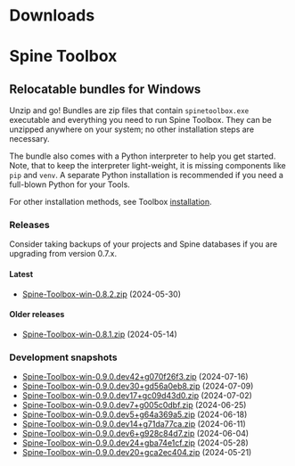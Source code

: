
Downloads
=========

# Spine Toolbox

## Relocatable bundles for Windows

Unzip and go! Bundles are zip files that contain ``spinetoolbox.exe`` executable
and everything you need to run Spine Toolbox.
They can be unzipped anywhere on your system; no other installation steps are necessary.

The bundle also comes with a Python interpreter to help you get started.
Note, that to keep the interpreter light-weight, it is missing components like ``pip`` and ``venv``.
A separate Python installation is recommended if you need a full-blown Python for your Tools.

For other installation methods,
see Toolbox [installation](https://github.com/spine-tools/Spine-Toolbox?tab=readme-ov-file#installation).

### Releases

Consider taking backups of your projects and Spine databases if you are upgrading from version 0.7.x.

#### Latest

- [Spine-Toolbox-win-0.8.2.zip](https://github.com/spine-tools/Spine-Toolbox/releases/download/0.8.2/Spine-Toolbox-win-0.8.2.zip) (2024-05-30)

#### Older releases

- [Spine-Toolbox-win-0.8.1.zip](https://github.com/spine-tools/Spine-Toolbox/releases/download/0.8.1/Spine-Toolbox-win-0.8.1.zip) (2024-05-14)

### Development snapshots

- [Spine-Toolbox-win-0.9.0.dev42+g070f26f3.zip](https://github.com/spine-tools/Spine-Toolbox/actions/runs/9954274567/artifacts/1705584181) (2024-07-16)
- [Spine-Toolbox-win-0.9.0.dev30+gd56a0eb8.zip](https://github.com/spine-tools/Spine-Toolbox/actions/runs/9854481839/artifacts/1681401601) (2024-07-09)
- [Spine-Toolbox-win-0.9.0.dev17+gc09d43d0.zip](https://github.com/spine-tools/Spine-Toolbox/actions/runs/9758430884/artifacts/1658917143) (2024-07-02)
- [Spine-Toolbox-win-0.9.0.dev7+g005c0dbf.zip](https://github.com/spine-tools/Spine-Toolbox/actions/runs/9659927413/artifacts/1635312887) (2024-06-25)
- [Spine-Toolbox-win-0.9.0.dev5+g64a369a5.zip](https://github.com/spine-tools/Spine-Toolbox/actions/runs/9562523379/artifacts/1612160199) (2024-06-18)
- [Spine-Toolbox-win-0.9.0.dev14+g71da77ca.zip](https://github.com/spine-tools/Spine-Toolbox/actions/runs/9463064169/artifacts/1588975148) (2024-06-11)
- [Spine-Toolbox-win-0.9.0.dev6+g928c84d7.zip](https://github.com/spine-tools/Spine-Toolbox/actions/runs/9364636926/artifacts/1566103651) (2024-06-04)
- [Spine-Toolbox-win-0.9.0.dev24+gba74e1cf.zip](https://github.com/spine-tools/Spine-Toolbox/actions/runs/9266859991/artifacts/1543532042) (2024-05-28)
- [Spine-Toolbox-win-0.9.0.dev20+gca2ec404.zip](https://github.com/spine-tools/Spine-Toolbox/actions/runs/9173308647/artifacts/1522576608) (2024-05-21)
